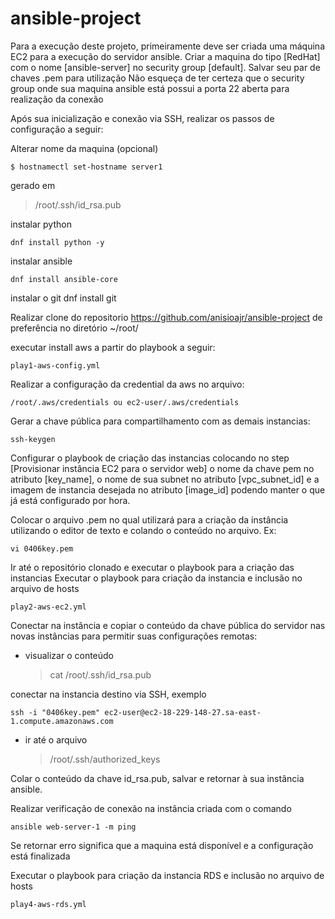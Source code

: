 # ansible-project

Para a execução deste projeto, primeiramente deve ser criada uma máquina EC2 para a execução do servidor ansible. 
Criar a maquina do tipo [RedHat] com o nome [ansible-server] no security group [default].
Salvar seu par de chaves .pem para utilização
Não esqueça de ter certeza que o security group onde sua maquina ansible está possui a porta 22 aberta para realização da conexão

Após sua inicialização e conexão via SSH, realizar os passos de configuração a seguir:

Alterar nome da maquina (opcional)

    $ hostnamectl set-hostname server1
   

gerado em
> /root/.ssh/id_rsa.pub

instalar python

    dnf install python -y

instalar ansible     

    dnf install ansible-core

instalar o git
    dnf install git

Realizar clone do repositorio
    https://github.com/anisioajr/ansible-project
de preferência no diretório ~/root/


executar install aws a partir do playbook a seguir:

    play1-aws-config.yml

Realizar a configuração da credential da aws no arquivo:

    /root/.aws/credentials ou ec2-user/.aws/credentials

Gerar a chave pública para compartilhamento com as demais instancias:

    ssh-keygen 

Configurar o playbook de criação das instancias colocando no step [Provisionar instância EC2 para o servidor web] o nome da chave pem no atributo [key_name], o nome de sua subnet no atributo [vpc_subnet_id] e a imagem de instancia desejada no atributo [image_id] podendo manter o que já está configurado por hora.

Colocar o arquivo .pem no qual utilizará para a criação da instância utilizando o editor de texto e colando o conteúdo no arquivo. Ex:

    vi 0406key.pem

Ir até o repositório clonado e executar o playbook para a criação das instancias
Executar o playbook para criação da instancia e inclusão no arquivo de hosts

    play2-aws-ec2.yml


Conectar na instância e copiar o conteúdo da chave pública do servidor nas novas instâncias para permitir suas configurações remotas:
- visualizar o conteúdo

  > cat /root/.ssh/id_rsa.pub
  
conectar na instancia destino via SSH, exemplo

    ssh -i "0406key.pem" ec2-user@ec2-18-229-148-27.sa-east-1.compute.amazonaws.com

- ir até o arquivo

  > /root/.ssh/authorized_keys
  
Colar o conteúdo da chave id_rsa.pub, salvar e retornar à sua instância ansible.
  
Realizar  verificação de conexão na instância criada com o comando

    ansible web-server-1 -m ping

Se retornar erro significa que a maquina está disponível e a configuração está finalizada

Executar o playbook para criação da instancia RDS e inclusão no arquivo de hosts

    play4-aws-rds.yml













  

